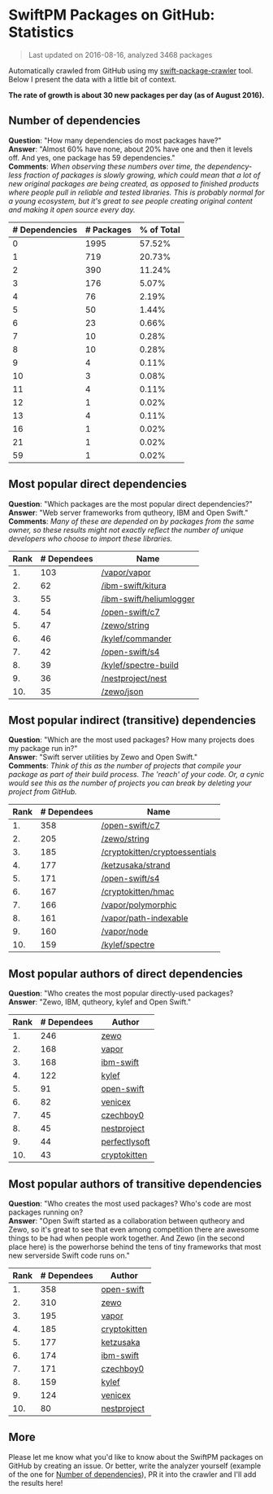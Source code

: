 
# SwiftPM Packages on GitHub: Statistics

> Last updated on 2016-08-16, analyzed 3468 packages

Automatically crawled from GitHub using my [swift-package-crawler](https://github.com/czechboy0/swift-package-crawler) tool. Below I present the data with a little bit of context.

**The rate of growth is about 30 new packages per day (as of August 2016).**

## Number of dependencies
**Question**: "How many dependencies do most packages have?"  
**Answer**: "Almost 60% have none, about 20% have one and then it levels off. And yes, one package has 59 dependencies."  
**Comments**: *When observing these numbers over time, the dependency-less fraction of packages is slowly growing, which could mean that a lot of new original packages are being created, as opposed to finished products where people pull in reliable and tested libraries. This is probably normal for a young ecosystem, but it's great to see people creating original content and making it open source every day.*

| # Dependencies | # Packages | % of Total |
| --- | --- | --- |
|   0 | 1995 | 57.52% |
|   1 | 719 | 20.73% |
|   2 | 390 | 11.24% |
|   3 | 176 |  5.07% |
|   4 |  76 |  2.19% |
|   5 |  50 |  1.44% |
|   6 |  23 |  0.66% |
|   7 |  10 |  0.28% |
|   8 |  10 |  0.28% |
|   9 |   4 |  0.11% |
|  10 |   3 |  0.08% |
|  11 |   4 |  0.11% |
|  12 |   1 |  0.02% |
|  13 |   4 |  0.11% |
|  16 |   1 |  0.02% |
|  21 |   1 |  0.02% |
|  59 |   1 |  0.02% |


## Most popular direct dependencies
**Question**: "Which packages are the most popular direct dependencies?"  
**Answer**: "Web server frameworks from qutheory, IBM and Open Swift."    
**Comments**: *Many of these are depended on by packages from the same owner, so these results might not exactly reflect the number of unique developers who choose to import these libraries.*  

| Rank | # Dependees | Name |
| --- | --- | --- |
|   1. | 103 | [/vapor/vapor](https://github.com/vapor/vapor) |
|   2. |  62 | [/ibm-swift/kitura](https://github.com/ibm-swift/kitura) |
|   3. |  55 | [/ibm-swift/heliumlogger](https://github.com/ibm-swift/heliumlogger) |
|   4. |  54 | [/open-swift/c7](https://github.com/open-swift/c7) |
|   5. |  47 | [/zewo/string](https://github.com/zewo/string) |
|   6. |  46 | [/kylef/commander](https://github.com/kylef/commander) |
|   7. |  42 | [/open-swift/s4](https://github.com/open-swift/s4) |
|   8. |  39 | [/kylef/spectre-build](https://github.com/kylef/spectre-build) |
|   9. |  36 | [/nestproject/nest](https://github.com/nestproject/nest) |
|  10. |  35 | [/zewo/json](https://github.com/zewo/json) |


## Most popular indirect (transitive) dependencies
**Question**: "Which are the most used packages? How many projects does my package run in?"  
**Answer**: "Swift server utilities by Zewo and Open Swift."    
**Comments**: *Think of this as the number of projects that compile your package as part of their build process. The 'reach' of your code. Or, a cynic would see this as the number of projects you can break by deleting your project from GitHub.*  

| Rank | # Dependees | Name |
| --- | --- | --- |
|   1. | 358 | [/open-swift/c7](https://github.com/open-swift/c7) |
|   2. | 205 | [/zewo/string](https://github.com/zewo/string) |
|   3. | 185 | [/cryptokitten/cryptoessentials](https://github.com/cryptokitten/cryptoessentials) |
|   4. | 177 | [/ketzusaka/strand](https://github.com/ketzusaka/strand) |
|   5. | 171 | [/open-swift/s4](https://github.com/open-swift/s4) |
|   6. | 167 | [/cryptokitten/hmac](https://github.com/cryptokitten/hmac) |
|   7. | 166 | [/vapor/polymorphic](https://github.com/vapor/polymorphic) |
|   8. | 161 | [/vapor/path-indexable](https://github.com/vapor/path-indexable) |
|   9. | 160 | [/vapor/node](https://github.com/vapor/node) |
|  10. | 159 | [/kylef/spectre](https://github.com/kylef/spectre) |


## Most popular authors of direct dependencies
**Question**: "Who creates the most popular directly-used packages?  
**Answer**: "Zewo, IBM, qutheory, kylef and Open Swift."    

| Rank | # Dependees | Author |
| --- | --- | --- |
|   1. | 246 | [zewo](https://github.com/zewo) |
|   2. | 168 | [vapor](https://github.com/vapor) |
|   3. | 168 | [ibm-swift](https://github.com/ibm-swift) |
|   4. | 122 | [kylef](https://github.com/kylef) |
|   5. |  91 | [open-swift](https://github.com/open-swift) |
|   6. |  82 | [venicex](https://github.com/venicex) |
|   7. |  45 | [czechboy0](https://github.com/czechboy0) |
|   8. |  45 | [nestproject](https://github.com/nestproject) |
|   9. |  44 | [perfectlysoft](https://github.com/perfectlysoft) |
|  10. |  43 | [cryptokitten](https://github.com/cryptokitten) |


## Most popular authors of transitive dependencies
**Question**: "Who creates the most used packages? Who's code are most packages running on?  
**Answer**: "Open Swift started as a collaboration between qutheory and Zewo, so it's great to see that even among competition there are awesome things to be had when people work together. And Zewo (in the second place here) is the powerhorse behind the tens of tiny frameworks that most new serverside Swift code runs on."    

| Rank | # Dependees | Author |
| --- | --- | --- |
|   1. | 358 | [open-swift](https://github.com/open-swift) |
|   2. | 310 | [zewo](https://github.com/zewo) |
|   3. | 195 | [vapor](https://github.com/vapor) |
|   4. | 185 | [cryptokitten](https://github.com/cryptokitten) |
|   5. | 177 | [ketzusaka](https://github.com/ketzusaka) |
|   6. | 174 | [ibm-swift](https://github.com/ibm-swift) |
|   7. | 171 | [czechboy0](https://github.com/czechboy0) |
|   8. | 159 | [kylef](https://github.com/kylef) |
|   9. | 124 | [venicex](https://github.com/venicex) |
|  10. |  80 | [nestproject](https://github.com/nestproject) |


## More
Please let me know what you'd like to know about the SwiftPM packages on GitHub by creating an issue. Or better, write the analyzer yourself (example of the one for [Number of dependencies](https://github.com/czechboy0/swift-package-crawler/blob/master/Sources/AnalyzerLib/DependencyTrees.swift)), PR it into the crawler and I'll add the results here!
